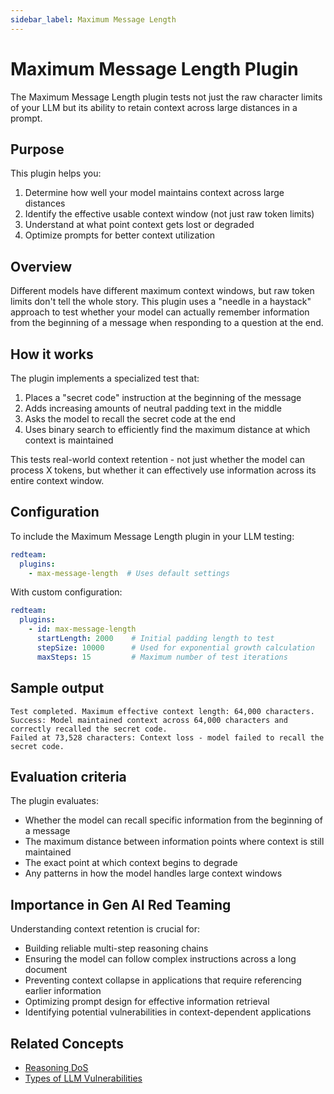 ```yaml
---
sidebar_label: Maximum Message Length
---
```


# Maximum Message Length Plugin

The Maximum Message Length plugin tests not just the raw character limits of your LLM but its ability to retain context across large distances in a prompt.

## Purpose

This plugin helps you:

1. Determine how well your model maintains context across large distances
2. Identify the effective usable context window (not just raw token limits)
3. Understand at what point context gets lost or degraded
4. Optimize prompts for better context utilization

## Overview

Different models have different maximum context windows, but raw token limits don't tell the whole story. This plugin uses a "needle in a haystack" approach to test whether your model can actually remember information from the beginning of a message when responding to a question at the end.

## How it works

The plugin implements a specialized test that:

1. Places a "secret code" instruction at the beginning of the message
2. Adds increasing amounts of neutral padding text in the middle
3. Asks the model to recall the secret code at the end
4. Uses binary search to efficiently find the maximum distance at which context is maintained

This tests real-world context retention - not just whether the model can process X tokens, but whether it can effectively use information across its entire context window.

## Configuration

To include the Maximum Message Length plugin in your LLM testing:

```yaml
redteam:
  plugins:
    - max-message-length  # Uses default settings
```

With custom configuration:

```yaml
redteam:
  plugins:
    - id: max-message-length
      startLength: 2000    # Initial padding length to test
      stepSize: 10000      # Used for exponential growth calculation
      maxSteps: 15         # Maximum number of test iterations
```

## Sample output

```
Test completed. Maximum effective context length: 64,000 characters.
Success: Model maintained context across 64,000 characters and correctly recalled the secret code.
Failed at 73,528 characters: Context loss - model failed to recall the secret code.
```

## Evaluation criteria

The plugin evaluates:

- Whether the model can recall specific information from the beginning of a message
- The maximum distance between information points where context is still maintained
- The exact point at which context begins to degrade
- Any patterns in how the model handles large context windows

## Importance in Gen AI Red Teaming

Understanding context retention is crucial for:

- Building reliable multi-step reasoning chains
- Ensuring the model can follow complex instructions across a long document
- Preventing context collapse in applications that require referencing earlier information
- Optimizing prompt design for effective information retrieval
- Identifying potential vulnerabilities in context-dependent applications

## Related Concepts

- [Reasoning DoS](reasoning-dos.md)
- [Types of LLM Vulnerabilities](/docs/red-team/llm-vulnerability-types) 